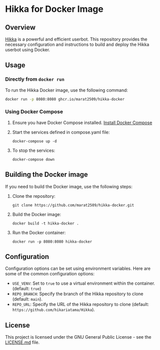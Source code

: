 # Hikka for Docker Image

## Overview

[Hikka](https://github.com/hikariatama/Hikka) is a powerful and efficient userbot. This repository provides the necessary configuration and instructions to build and deploy the Hikka userbot using Docker.

## Usage

### Directly from `docker run`

To run the Hikka Docker image, use the following command:

```sh
docker run -p 8080:8080 ghcr.io/marat2509/hikka-docker
```

### Using Docker Compose

1. Ensure you have Docker Compose installed. [Install Docker Compose](https://docs.docker.com/compose/install/)
1. Start the services defined in compose.yaml file:

    ```shell
    docker-compose up -d
    ```

1. To stop the services:

    ```shell
    docker-compose down
    ```

## Building the Docker image

If you need to build the Docker image, use the following steps:

1. Clone the repository:

    ```shell
    git clone https://github.com/marat2509/hikka-docker.git
    ```

1. Build the Docker image:

    ```shell
    docker build -t hikka-docker .
    ```

1. Run the Docker container:

    ```shell
    docker run -p 8080:8080 hikka-docker
    ```

## Configuration

Configuration options can be set using environment variables. Here are some of the common configuration options:

- `USE_VENV`: Set to `true` to use a virtual environment within the container. (default: `true`)
- `REPO_BRANCH`: Specify the branch of the Hikka repository to clone (default: `main`).
- `REPO_URL`: Specify the URL of the Hikka repository to clone (default: `https://github.com/hikariatama/Hikka`).

## License

This project is licensed under the GNU General Public License - see the [LICENSE.md](/LICENSE.md) file.

